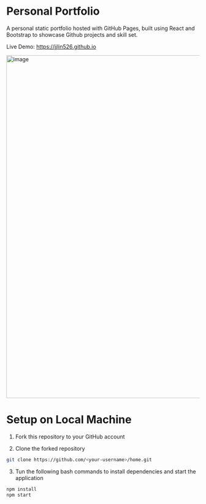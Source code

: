 # Personal Portfolio

A personal static portfolio hosted with GitHub Pages, built using React and Bootstrap to showcase Github projects and skill set.

Live Demo: https://jjlin526.github.io    

[<img width="896" alt="image" src="https://user-images.githubusercontent.com/114364831/209450180-dfe7e167-9ca8-4744-b73a-e35ebdf178bd.png">](https://jjlin526.github.io/)

# Setup on Local Machine

1. Fork this repository to your GitHub account

2. Clone the forked repository
```bash
git clone https://github.com/<your-username>/home.git
```
3. Tun the following bash commands to install dependencies and start the application
```bash
npm install  
npm start
```
